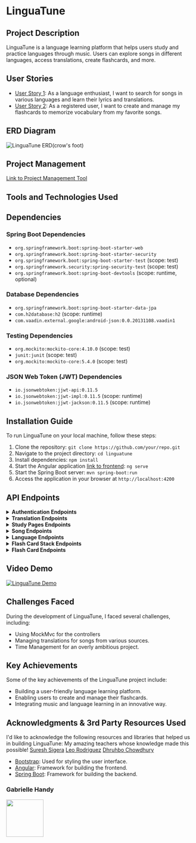 # LinguaTune

## Project Description

LinguaTune is a language learning platform that helps users study and practice languages through music. Users can explore songs in different languages, access translations, create flashcards, and more.

## User Stories

- [User Story 1]([user-story-link-1](https://onedrive.live.com/redir?resid=18AC64F45B3A313A%211034&page=Edit&wd=target%28Untitled%20Section.one%7Cafd66f8e-0fdb-4ef0-a139-d94c86c14c0a%2FLinguaTune%20Concept%20and%20User%20Stories%7C6abc0c83-c308-4bf6-9efb-be04058843b0%2F%29&wdorigin=703)): As a language enthusiast, I want to search for songs in various languages and learn their lyrics and translations.
- [User Story 2]([user-story-link-2](https://onedrive.live.com/redir?resid=18AC64F45B3A313A%211034&page=Edit&wd=target%28Untitled%20Section.one%7Cafd66f8e-0fdb-4ef0-a139-d94c86c14c0a%2FLinguaTune%20Concept%20and%20User%20Stories%7C6abc0c83-c308-4bf6-9efb-be04058843b0%2F%29&wdorigin=703)): As a registered user, I want to create and manage my flashcards to memorize vocabulary from my favorite songs.

## ERD Diagram
![LinguaTune ERD(crow's foot)](https://github.com/GabrielleHandy/LinguaTune/assets/91081738/3ac670b9-8917-4336-af5a-19166ad4bcc8)



## Project Management

[Link to Project Management Tool](https://trello.com/invite/b/0kvNtG3d/ATTI0a35670936bb1c0ce2ac6e2a0a81947994F26865/linguatune-backend)

## Tools and Technologies Used

## Dependencies

### Spring Boot Dependencies
- `org.springframework.boot:spring-boot-starter-web`
- `org.springframework.boot:spring-boot-starter-security`
- `org.springframework.boot:spring-boot-starter-test` (scope: test)
- `org.springframework.security:spring-security-test` (scope: test)
- `org.springframework.boot:spring-boot-devtools` (scope: runtime, optional)

### Database Dependencies
- `org.springframework.boot:spring-boot-starter-data-jpa`
- `com.h2database:h2` (scope: runtime)
- `com.vaadin.external.google:android-json:0.0.20131108.vaadin1`

### Testing Dependencies
- `org.mockito:mockito-core:4.10.0` (scope: test)
- `junit:junit` (scope: test)
- `org.mockito:mockito-core:5.4.0` (scope: test)

### JSON Web Token (JWT) Dependencies
- `io.jsonwebtoken:jjwt-api:0.11.5`
- `io.jsonwebtoken:jjwt-impl:0.11.5` (scope: runtime)
- `io.jsonwebtoken:jjwt-jackson:0.11.5` (scope: runtime)


## Installation Guide

To run LinguaTune on your local machine, follow these steps:

1. Clone the repository: `git clone https://github.com/your/repo.git`
2. Navigate to the project directory: `cd linguatune`
3. Install dependencies: `npm install`
4. Start the Angular application [link to frontend](https://github.com/GabrielleHandy/LinguaTune-Front): `ng serve`
5. Start the Spring Boot server: `mvn spring-boot:run`
6. Access the application in your browser at `http://localhost:4200`

## API Endpoints

<details>
<summary><strong>Authentication Endpoints</strong></summary>

| Endpoint                        | Description                      |
|---------------------------------|----------------------------------|
| GET /auth/users/email/{email}   | Get user by email                |
| POST /auth/users/login          | Log in a user                    |
| POST /auth/users/register       | Register a new user              |
| PUT /auth/users/{id}            | Update user information by ID    |
| DELETE /auth/users/{id}         | Delete user by ID                |

</details>

<details>
<summary><strong>Translation Endpoints</strong></summary>

| Endpoint                        | Description                      |
|---------------------------------|----------------------------------|
| GET /api/translations/song/{id} | Get translation by song ID       |
| GET /api/translations/{id}      | Get translation by ID            |

</details>

<details>
<summary><strong>Study Pages Endpoints</strong></summary>

| Endpoint                        | Description                      |
|---------------------------------|----------------------------------|
| GET /api/studypages/            | Get user's study pages           |
| POST /api/studypages/create/French | Create a French study page     |
| POST /api/studypages/create/Spanish | Create a Spanish study page   |
| GET /api/studypages/{id}        | Get study page by ID             |
| DELETE /api/studypages/{id}     | Delete study page by ID          |

</details>

<details>
<summary><strong>Song Endpoints</strong></summary>

| Endpoint                        | Description                      |
|---------------------------------|----------------------------------|
| GET /api/songs/French           | Get French songs                  |
| GET /api/songs/Spanish          | Get Spanish songs                 |
| GET /api/songs/artist/{artist}  | Get songs by artist               |
| GET /api/songs/{id}             | Get song by ID                    |

</details>

<details>
<summary><strong>Language Endpoints</strong></summary>

| Endpoint                        | Description                      |
|---------------------------------|----------------------------------|
| GET /api/languages/             | Get all languages                 |
| GET /api/languages/{id}         | Get language by ID                |

</details>

<details>
<summary><strong>Flash Card Stack Endpoints</strong></summary>

| Endpoint                        | Description                      |
|---------------------------------|----------------------------------|
| POST /api/stacks/create/{studyPageId} | Create a flashcard stack      |
| DELETE /api/stacks/delete/{stackId} | Delete stack by ID              |
| GET /api/stacks/studypage/{studyPageId} | Get flashcard stacks for a study page |
| GET /api/stacks/{id}            | Get stack by ID                   |

</details>

<details>
<summary><strong>Flash Card Endpoints</strong></summary>

| Endpoint                        | Description                      |
|---------------------------------|----------------------------------|
| DELETE /api/flashcards/delete/{cardId} | Delete flashcard by ID      |
| POST /api/flashcards/song/{songId}/create/{stackId} | Create flashcards for a song and a stack |
| GET /api/flashcards/stack/{id}   | Get flashcards by stack ID        |

</details>

## Video Demo

[![LinguaTune Demo](https://github.com/GabrielleHandy/LinguaTune/assets/91081738/835afcdd-9116-4fc6-9e01-5a18dfb22cb6)](https://youtu.be/IAZg3kOEYpg?si=XMGGeIVnt6r9HA6y)


  


## Challenges Faced

During the development of LinguaTune, I faced several challenges, including:

- Using MockMvc for the controllers
- Managing translations for songs from various sources.
- Time Management for an overly ambitious project.

## Key Achievements

Some of the key achievements of the LinguaTune project include:

- Building a user-friendly language learning platform.
- Enabling users to create and manage their flashcards.
- Integrating music and language learning in an innovative way.

## Acknowledgments & 3rd Party Resources Used

I'd like to acknowledge the following resources and libraries that helped us in building LinguaTune:
My amazing teachers whose knowledge made this possible!
[Suresh Sigera](https://git.generalassemb.ly/sureshmelvinsigera)
[Leo Rodriguez](https://git.generalassemb.ly/Leonardo)
[Dhruhbo Chowdhury](https://git.generalassemb.ly/dhrubo-chowdhury)

- [Bootstrap](https://getbootstrap.com): Used for styling the user interface.
- [Angular](https://angular.io): Framework for building the frontend.
- [Spring Boot](https://spring.io/projects/spring-boot): Framework for building the backend.




### Gabrielle Handy


[<img src="https://github.com/GabrielleHandy/LinguaTune/assets/91081738/bc9dbf65-eebf-46c1-bcbb-39533196ec28" height= "100" style="margin-bottom:-19px">](https://github.com/GabrielleHandy)


